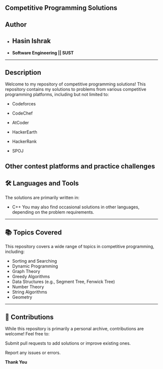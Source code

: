 
## Competitive Programming Solutions





## Author

- ## **Hasin Ishrak**
- **Software Engineering || SUST**
---


## Description
 Welcome to my repository of competitive programming solutions! This repository contains my solutions to problems from various competitive programming platforms, including but not limited to:

- Codeforces

- CodeChef

- AtCoder

- HackerEarth

- HackerRank

- SPOJ

Other contest platforms and practice challenges
---
## 🛠️ Languages and Tools
The solutions are primarily written in:

- C++
You may also find occasional solutions in other languages, depending on the problem requirements.
---
## 📚 Topics Covered
This repository covers a wide range of topics in competitive programming, including:

- Sorting and Searching
- Dynamic Programming
- Graph Theory
- Greedy Algorithms
- Data Structures (e.g., Segment Tree, Fenwick Tree)
- Number Theory
- String Algorithms
- Geometry
---
## 🌟 Contributions
While this repository is primarily a personal archive, contributions are welcome! Feel free to:

Submit pull requests to add solutions or improve existing ones.

Report any issues or errors.

**Thank You**
